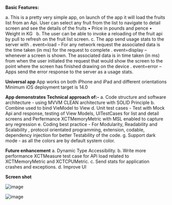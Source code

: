 **Basic Features:**

a. This is a pretty very simple app, on launch of the app it will load the fruits list from an Api. User can select any fruit from the list to navigate to detail screen and see the details of the fruits
    •    Price in pounds and pence 
    •    Weight in KG  
b. The user can be able to invoke a reloading of the fruit api by pull to refresh on the fruit list screen.
c. The app send usage stats to the server with 
    .    event=load – For any network request  the associated data is the time taken (in ms) for the request to complete
    .    event=display – whenever a screen is shown. The associated data is in time taken (in ms) from when the user initiated the request that would show the screen to the point where the screen has finished drawing on the device 
    .    event=error – Apps send the error response to the server as a usage stats. 
    
**Universal app**
App works on both iPhone and iPad and different orientations
Minimum iOS deployment target is 14.0

**App demonstrates Technical approach of:-**
a. Code structure and software architecture  - using MVVM CLEAN architecture with SOLID Principle
b. Combine used to bind VieModel to View 
d. Unit test cases - Test with Mock Api and response, testing of View Models, UITestCases for list and detail screens and Perfermance XCTMemoryMetric with MSL enabled to capture any regression 
e. Coding best practice - For Modularity, Readability and Scalability , protocol orientated programming, extension, codable, dependency injection for better Testability of the code.
 g. Support dark mode - as all the colors are by default system color.
 
**Future enhancement**
a. Dynamic Type Accessibility.
b. Write more performance XCTMeasure test case for APi load related to XCTMemoryMetric and XCTCPUMetric.
c. Send stats for application crashes and exceptions.
d. Improve UI

**Screen shot**


![image](https://user-images.githubusercontent.com/19665932/156553516-d3b39cd1-d681-4a36-a4c0-5e6e5f3f63dd.png)

![image](https://user-images.githubusercontent.com/19665932/156553572-401e3926-b8e2-4873-af12-73da6c88fff1.png)
